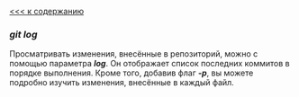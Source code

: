 [<<< к содержанию](readme.md)

### ***git log***
Просматривать изменения, внесённые в репозиторий, можно с помощью параметра ***log***. Он отображает список последних коммитов в порядке выполнения. Кроме того, добавив флаг ***-p***, вы можете подробно изучить изменения, внесённые в каждый файл.